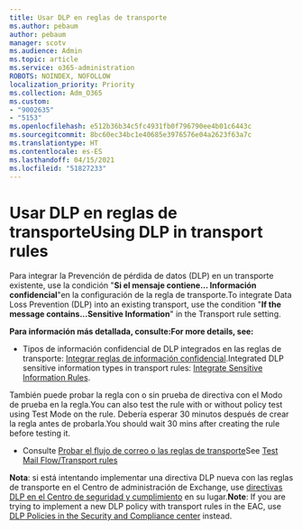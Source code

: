 ```yaml
---
title: Usar DLP en reglas de transporte
ms.author: pebaum
author: pebaum
manager: scotv
ms.audience: Admin
ms.topic: article
ms.service: o365-administration
ROBOTS: NOINDEX, NOFOLLOW
localization_priority: Priority
ms.collection: Adm_O365
ms.custom:
- "9002635"
- "5153"
ms.openlocfilehash: e512b36b34c5fc4931fb0f796790ee4b01c6443c
ms.sourcegitcommit: 8bc60ec34bc1e40685e3976576e04a2623f63a7c
ms.translationtype: HT
ms.contentlocale: es-ES
ms.lasthandoff: 04/15/2021
ms.locfileid: "51827233"
---
```

# <a name="using-dlp-in-transport-rules"></a><span data-ttu-id="013c1-102">Usar DLP en reglas de transporte</span><span class="sxs-lookup"><span data-stu-id="013c1-102">Using DLP in transport rules</span></span>

<span data-ttu-id="013c1-103">Para integrar la Prevención de pérdida de datos (DLP) en un transporte existente, use la condición "**Si el mensaje contiene... Información confidencial**"en la configuración de la regla de transporte.</span><span class="sxs-lookup"><span data-stu-id="013c1-103">To integrate Data Loss Prevention (DLP) into an existing transport, use the condition "**If the message contains...Sensitive Information**" in the Transport rule setting.</span></span>

<span data-ttu-id="013c1-104">**Para información más detallada, consulte:**</span><span class="sxs-lookup"><span data-stu-id="013c1-104">**For more details, see:**</span></span>

- <span data-ttu-id="013c1-105">Tipos de información confidencial de DLP integrados en las reglas de transporte: [Integrar reglas de información confidencial](https://docs.microsoft.com/exchange/security-and-compliance/data-loss-prevention/integrate-sensitive-information-rules).</span><span class="sxs-lookup"><span data-stu-id="013c1-105">Integrated DLP sensitive information types in transport rules: [Integrate Sensitive Information Rules](https://docs.microsoft.com/exchange/security-and-compliance/data-loss-prevention/integrate-sensitive-information-rules).</span></span>

<span data-ttu-id="013c1-106">También puede probar la regla con o sin prueba de directiva con el Modo de prueba en la regla.</span><span class="sxs-lookup"><span data-stu-id="013c1-106">You can also test the rule with or without policy test using Test Mode on the rule.</span></span>  <span data-ttu-id="013c1-107">Debería esperar 30 minutos después de crear la regla antes de probarla.</span><span class="sxs-lookup"><span data-stu-id="013c1-107">You should wait 30 mins after creating the rule before testing it.</span></span>

- <span data-ttu-id="013c1-108">Consulte [Probar el flujo de correo o las reglas de transporte](https://docs.microsoft.com/exchange/security-and-compliance/mail-flow-rules/test-mail-flow-rules)</span><span class="sxs-lookup"><span data-stu-id="013c1-108">See [Test Mail Flow/Transport rules](https://docs.microsoft.com/exchange/security-and-compliance/mail-flow-rules/test-mail-flow-rules)</span></span>

<span data-ttu-id="013c1-109">**Nota**: si está intentando implementar una directiva DLP nueva con las reglas de transporte en el Centro de administración de Exchange, use [directivas DLP en el Centro de seguridad y cumplimiento](https://docs.microsoft.com/microsoft-365/compliance/data-loss-prevention-policies?view=o365-worldwide) en su lugar.</span><span class="sxs-lookup"><span data-stu-id="013c1-109">**Note**: If you are trying to implement a new DLP policy with transport rules in the EAC, use [DLP Policies in the Security and Compliance center](https://docs.microsoft.com/microsoft-365/compliance/data-loss-prevention-policies?view=o365-worldwide) instead.</span></span>
